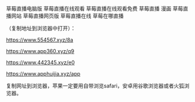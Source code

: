 草莓直播电脑版
草莓直播在线观看
草莓直播在线观看免费
草莓直播 漫画
草莓直播网站
草莓直播网页版
草莓直播在线
草莓在哪直播


（复制地址到浏览器中打开）：

https://www.554567.xyz/8a

https://www.app360.xyz/q9

https://www.442345.xyz/e0

https://www.apphuijia.xyz/app

复制网址到浏览器，苹果一定要用自带浏览safari，安卓用谷歌浏览器或者火狐浏览器。
